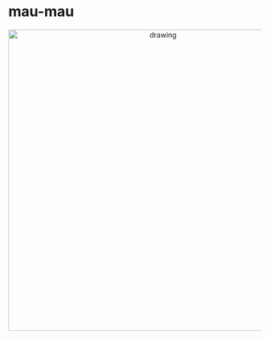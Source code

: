 # mau-mau
<p align="center">
  <img href="https://imgs.search.brave.com/bG-vZINxy2uEqrjnM2liqjt95EtcvwO55zqOtOuAgtU/rs:fit:203:127:1/g:ce/aHR0cHM6Ly9kb3du/bG9hZHMubWVnYWpv/Z29zLmNvbS5ici9p/bWFnZXMvcHJlbWl1/bS9nYW1lLWxvZ28v/bWF1bWF1LW1fZW5f/VVMucG5n" alt="drawing" width="600" />
